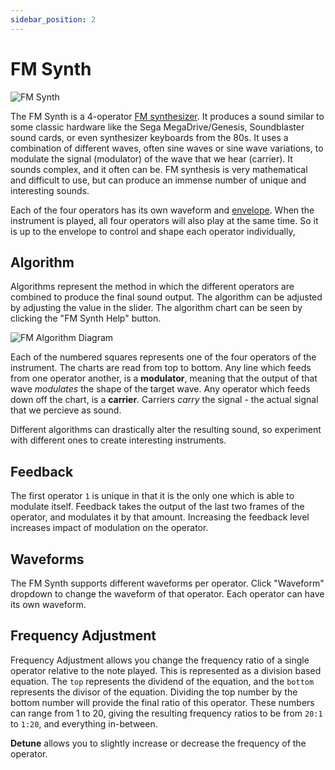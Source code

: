 ```yaml
---
sidebar_position: 2
---
```


# FM Synth

![FM Synth](/img/editor/fm-synth.png)

The FM Synth is a 4-operator [FM synthesizer](https://en.wikipedia.org/wiki/Frequency_modulation_synthesis). It produces a sound similar to some classic hardware like the Sega MegaDrive/Genesis, Soundblaster sound cards, or even synthesizer keyboards from the 80s. It uses a combination of different waves, often sine waves or sine wave variations, to modulate the signal (modulator) of the wave that we hear (carrier). It sounds complex, and it often can be. FM synthesis is very mathematical and difficult to use, but can produce an immense number of unique and interesting sounds.

Each of the four operators has its own waveform and [envelope](). When the instrument is played, all four operators will also play at the same time. So it is up to the envelope to control and shape each operator individually, 

## Algorithm

Algorithms represent the method in which the different operators are combined to produce the final sound output. The algorithm can be adjusted by adjusting the value in the slider. The algorithm chart can be seen by clicking the "FM Synth Help" button.

![FM Algorithm Diagram](/img/editor/fm%20algorithm%20diagram.png)

Each of the numbered squares represents one of the four operators of the instrument. The charts are read from top to bottom. Any line which feeds from one operator another, is a **modulator**, meaning that the output of that wave *modulates* the shape of the target wave. Any operator which feeds down off the chart, is a **carrier**. Carriers *carry* the signal - the actual signal that we percieve as sound.

Different algorithms can drastically alter the resulting sound, so experiment with different ones to create interesting instruments.

## Feedback

The first operator `1` is unique in that it is the only one which is able to modulate itself. Feedback takes the output of the last two frames of the operator, and modulates it by that amount. Increasing the feedback level increases impact of modulation on the operator.

## Waveforms

The FM Synth supports different waveforms per operator. Click "Waveform" dropdown to change the waveform of that operator. Each operator can have its own waveform.

## Frequency Adjustment

Frequency Adjustment allows you change the frequency ratio of a single operator relative to the note played. This is represented as a division based equation. The `top` represents the dividend of the equation, and the `bottom` represents the divisor of the equation. Dividing the top number by the bottom number will provide the final ratio of this operator. These numbers can range from 1 to 20, giving the resulting frequency ratios to be from `20:1` to `1:20`, and everything in-between.

**Detune** allows you to slightly increase or decrease the frequency of the operator.
